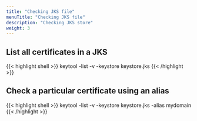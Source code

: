 ```yaml
---
title: "Checking JKS file"
menuTitle: "Checking JKS file"
description: "Checking JKS store"
weight: 3
---
```


## List all certificates in a JKS

{{< highlight shell >}}
keytool -list -v -keystore keystore.jks
{{< /highlight >}}

## Check a particular certificate using an alias

{{< highlight shell >}}
keytool -list -v -keystore keystore.jks -alias mydomain
{{< /highlight >}}